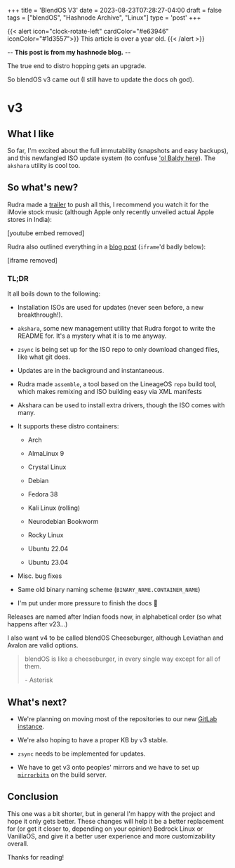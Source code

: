 +++
title = 'BlendOS V3'
date = 2023-08-23T07:28:27-04:00
draft = false
tags = ["blendOS", "Hashnode Archive", "Linux"]
type = 'post'
+++

{{< alert icon="clock-rotate-left" cardColor="#e63946" iconColor="#1d3557">}}
This article is over a year old.
{{< /alert >}}

-- **This post is from my hashnode blog.** --

The true end to distro hopping gets an upgrade.

<!--more-->




So blendOS v3 came out (I still have to update the docs oh god).




# v3

## What I like

So far, I'm excited about the full immutability (snapshots and easy backups), and this newfangled ISO update system (to confuse ['ol Baldy here](https://github.com/rayvermey)). The `akshara` utility is cool too.

## So what's new?

Rudra made a [trailer](https://www.youtube.com/watch?v=Ugv1mAdPN04) to push all this, I recommend you watch it for the iMovie stock music (although Apple only recently unveiled actual Apple stores in India):

[youtube embed removed]

Rudra also outlined everything in a [blog post](https://blendos.co/blend-os-v3/) (`iframe`'d badly below):

[iframe removed]


### TL;DR

It all boils down to the following:

* Installation ISOs are used for updates (never seen before, a new breakthrough!).
    
* `akshara`, some new management utility that Rudra forgot to write the README for. It's a mystery what it is to me anyway.
    
* `zsync` is being set up for the ISO repo to only download changed files, like what git does.
    
* Updates are in the background and instantaneous.
    
* Rudra made `assemble`, a tool based on the LineageOS `repo` build tool, which makes remixing and ISO building easy via XML manifests
    
* Akshara can be used to install extra drivers, though the ISO comes with many.
    
* It supports these distro containers:
    
    * Arch
        
    * AlmaLinux 9
        
    * Crystal Linux
        
    * Debian
        
    * Fedora 38
        
    * Kali Linux (rolling)
        
    * Neurodebian Bookworm
        
    * Rocky Linux
        
    * Ubuntu 22.04
        
    * Ubuntu 23.04
        
* Misc. bug fixes
    
* Same old binary naming scheme (`BINARY_NAME.CONTAINER_NAME`)
    
* I'm put under more pressure to finish the docs 🙂
    

Releases are named after Indian foods now, in alphabetical order (so what happens after v23...)

I also want v4 to be called blendOS Cheeseburger, although Leviathan and Avalon are valid options.

> blendOS is like a cheeseburger, in every single way except for all of them.
> 
> \- Asterisk

## What's next?

* We're planning on moving most of the repositories to our new [GitLab instance](https://git.blendos.co/blendos).
    
* We're also hoping to have a proper KB by v3 stable.
    
* `zsync` needs to be implemented for updates.
    
* We have to get v3 onto peoples' mirrors and we have to set up [`mirrorbits`](https://github.com/etix/mirrorbits) on the build server.
    

## Conclusion

This one was a bit shorter, but in general I'm happy with the project and hope it only gets better. These changes will help it be a better replacement for (or get it closer to, depending on your opinion) Bedrock Linux or VanillaOS, and give it a better user experience and more customizability overall.

Thanks for reading!

